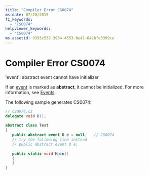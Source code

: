 ```yaml
---
title: "Compiler Error CS0074"
ms.date: 07/20/2015
f1_keywords: 
  - "CS0074"
helpviewer_keywords: 
  - "CS0074"
ms.assetid: 9395c532-3934-4553-8e41-042bfe3399ce
---
```

# Compiler Error CS0074
'event': abstract event cannot have initializer  
  
 If an [event](../../csharp/language-reference/keywords/event.md) is marked as **abstract**, it cannot be initialized. For more information, see [Events](../../csharp/programming-guide/events/index.md).  
  
 The following sample generates CS0074:  
  
```csharp  
// CS0074.cs  
delegate void D();  
  
abstract class Test  
{  
   public abstract event D e = null;   // CS0074  
   // try the following line instead  
   // public abstract event D e;  
  
   public static void Main()  
   {  
   }  
}  
```
